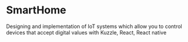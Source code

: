# SmartHome

Designing and implementation of IoT systems which allow you to control devices that accept digital values with Kuzzle, React, React native

